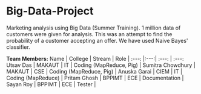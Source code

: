 # Big-Data-Project
Marketing analysis using Big Data (Summer Training).
1 million data of customers were given for analysis. 
This was an attempt to find the probability of a customer accepting an offer. 
We have used Naive Bayes' classifier.

**Team Members:**
     Name | College | Stream | Role |
     :---: |:---:| :---: | :---:
     Utsav Das | MAKAUT | IT | Coding (MapReduce, Pig) |
     Sumitra Chowdhury | MAKAUT | CSE | Coding (MapReduce, Pig) |
     Anuska Garai | CIEM | IT | Coding (MapReduce) |
     Pritam Ghosh | BPPIMT | ECE |  Documentation |
     Sayan Roy | BPPIMT |  ECE | Tester |
     





